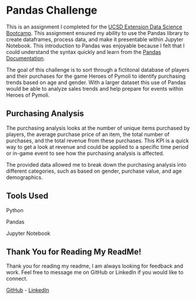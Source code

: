 # Pandas Challenge

This is an assignment I completed for the [UCSD Extension Data Science Bootcamp](https://bootcamp.extension.ucsd.edu/). This assignment ensured my ability to use the Pandas library to create dataframes, process data, and make it presentable within Jupyter Notebook. This introduction to Pandas was enjoyable because I felt that I could understand the syntax quickly and learn from the [Pandas Documentation](https://pandas.pydata.org/pandas-docs/stable/index.html).

The goal of this challenge is to sort through a fictitonal database of players and their purchases for the game Heroes of Pymoli to identify purchasing trends based on age and gender. With a larger dataset this use of Pandas would be able to analyze sales trends and help prepare for events within Heroes of Pymoli.

## Purchasing Analysis

The purchasing analysis looks at the number of unique items purchased by players, the average purchase price of an item, the total number of purchases, and the total revenue from these purchases. This KPI is a quick way to get a look at revenue and could be applied to a specific time period or in-game event to see how the purchasing analysis is affected. 

The provided data allowed me to break down the purchasing analysis into different categories, such as based on gender, purchase value, and age demographics.

## Tools Used

Python

Pandas

Jupyter Notebook

## Thank You for Reading My ReadMe!

Thank you for reading my readme, I am always looking for feedback and work. Feel free to message me on GitHub or LinkedIn if you would like to connect.

[GitHub](https://github.com/mrryanlittle) - [LinkedIn](https://www.linkedin.com/in/ryanlittle01/)
